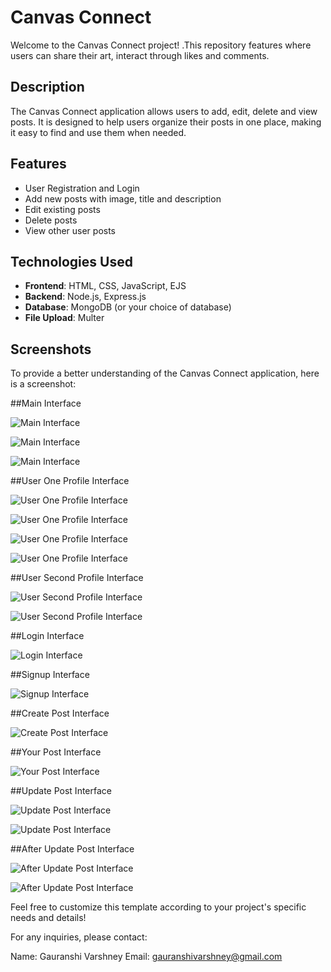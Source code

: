 # Canvas Connect

Welcome to the Canvas Connect project! .This repository features where users can share their art, interact through likes and comments.

## Description

The Canvas Connect application allows users to add, edit, delete and view posts. It is designed to help users organize their posts in one place, making it easy to find and use them when needed.

## Features

- User Registration and Login
- Add new posts with image, title and description
- Edit existing posts
- Delete posts
- View other user posts

## Technologies Used

- **Frontend**: HTML, CSS, JavaScript, EJS
- **Backend**: Node.js, Express.js
- **Database**: MongoDB (or your choice of database)
- **File Upload**: Multer

## Screenshots

To provide a better understanding of the Canvas Connect application, here is a screenshot:

##Main Interface

![Main Interface](screenshot/Home1.png)

![Main Interface](screenshot/Home2.png)

![Main Interface](screenshot/Home3.png)

##User One Profile Interface

![User One Profile Interface](screenshot/Profile1.png)

![User One Profile Interface](screenshot/Profile2.png)

![User One Profile Interface](screenshot/Profile3.png)

![User One Profile Interface](screenshot/Profile4.png)

##User Second Profile Interface

![User Second Profile Interface](screenshot/OtherProfile1.png)

![User Second Profile Interface](screenshot/OtherProfile2.png)

##Login Interface

![Login Interface](screenshot/Login.png)

##Signup Interface

![Signup Interface](screenshot/Signup.png)

##Create Post Interface

![Create Post Interface](screenshot/CreatePost.png)

##Your Post Interface

![Your Post Interface](screenshot/YourPost.png)

##Update Post Interface

![Update Post Interface](screenshot/UpdatePost1.png)

![Update Post Interface](screenshot/UpdatePost2.png)

##After Update Post Interface

![After Update Post Interface](screenshot/AfterUpdatePost1.png)

![After Update Post Interface](screenshot/AfterUpdatePost2.png)

Feel free to customize this template according to your project's specific needs and details!

For any inquiries, please contact:

Name: Gauranshi Varshney
Email: gauranshivarshney@gmail.com
